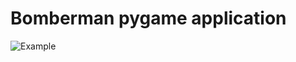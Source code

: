 # Bomberman pygame application


![Example](https://user-images.githubusercontent.com/80070761/154242811-d5105c93-d899-4733-abcf-55449d382871.gif)
